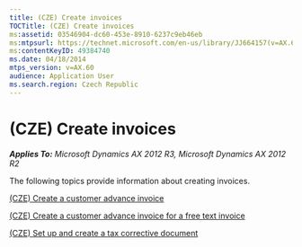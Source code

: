 ```yaml
---
title: (CZE) Create invoices
TOCTitle: (CZE) Create invoices
ms:assetid: 03546904-dc60-453e-8910-6237c9eb46eb
ms:mtpsurl: https://technet.microsoft.com/en-us/library/JJ664157(v=AX.60)
ms:contentKeyID: 49384740
ms.date: 04/18/2014
mtps_version: v=AX.60
audience: Application User
ms.search.region: Czech Republic
---
```


# (CZE) Create invoices 


_**Applies To:** Microsoft Dynamics AX 2012 R3, Microsoft Dynamics AX 2012 R2_

The following topics provide information about creating invoices.

[(CZE) Create a customer advance invoice](cze-create-a-customer-advance-invoice.md)

[(CZE) Create a customer advance invoice for a free text invoice](cze-create-a-customer-advance-invoice-for-a-free-text-invoice.md)

[(CZE) Set up and create a tax corrective document](cze-set-up-and-create-a-tax-corrective-document.md)

  


